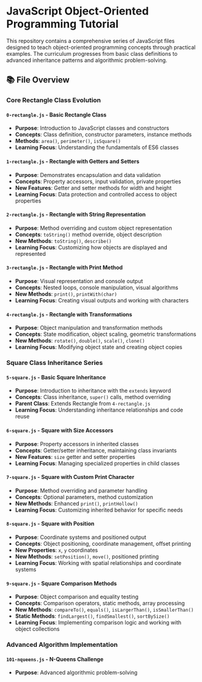 # JavaScript Object-Oriented Programming Tutorial

This repository contains a comprehensive series of JavaScript files designed to teach object-oriented programming concepts through practical examples. The curriculum progresses from basic class definitions to advanced inheritance patterns and algorithmic problem-solving.

## 📚 File Overview

### Core Rectangle Class Evolution

#### `0-rectangle.js` - Basic Rectangle Class
- **Purpose**: Introduction to JavaScript classes and constructors
- **Concepts**: Class definition, constructor parameters, instance methods
- **Methods**: `area()`, `perimeter()`, `isSquare()`
- **Learning Focus**: Understanding the fundamentals of ES6 classes

#### `1-rectangle.js` - Rectangle with Getters and Setters
- **Purpose**: Demonstrates encapsulation and data validation
- **Concepts**: Property accessors, input validation, private properties
- **New Features**: Getter and setter methods for width and height
- **Learning Focus**: Data protection and controlled access to object properties

#### `2-rectangle.js` - Rectangle with String Representation
- **Purpose**: Method overriding and custom object representation
- **Concepts**: `toString()` method override, object description
- **New Methods**: `toString()`, `describe()`
- **Learning Focus**: Customizing how objects are displayed and represented

#### `3-rectangle.js` - Rectangle with Print Method
- **Purpose**: Visual representation and console output
- **Concepts**: Nested loops, console manipulation, visual algorithms
- **New Methods**: `print()`, `printWith(char)`
- **Learning Focus**: Creating visual outputs and working with characters

#### `4-rectangle.js` - Rectangle with Transformations
- **Purpose**: Object manipulation and transformation methods
- **Concepts**: State modification, object scaling, geometric transformations
- **New Methods**: `rotate()`, `double()`, `scale()`, `clone()`
- **Learning Focus**: Modifying object state and creating object copies

### Square Class Inheritance Series

#### `5-square.js` - Basic Square Inheritance
- **Purpose**: Introduction to inheritance with the `extends` keyword
- **Concepts**: Class inheritance, `super()` calls, method overriding
- **Parent Class**: Extends Rectangle from `4-rectangle.js`
- **Learning Focus**: Understanding inheritance relationships and code reuse

#### `6-square.js` - Square with Size Accessors
- **Purpose**: Property accessors in inherited classes
- **Concepts**: Getter/setter inheritance, maintaining class invariants
- **New Features**: `size` getter and setter properties
- **Learning Focus**: Managing specialized properties in child classes

#### `7-square.js` - Square with Custom Print Character
- **Purpose**: Method overriding and parameter handling
- **Concepts**: Optional parameters, method customization
- **New Methods**: Enhanced `print()`, `printHollow()`
- **Learning Focus**: Customizing inherited behavior for specific needs

#### `8-square.js` - Square with Position
- **Purpose**: Coordinate systems and positioned output
- **Concepts**: Object positioning, coordinate management, offset printing
- **New Properties**: `x`, `y` coordinates
- **New Methods**: `setPosition()`, `move()`, positioned printing
- **Learning Focus**: Working with spatial relationships and coordinate systems

#### `9-square.js` - Square Comparison Methods
- **Purpose**: Object comparison and equality testing
- **Concepts**: Comparison operators, static methods, array processing
- **New Methods**: `compareTo()`, `equals()`, `isLargerThan()`, `isSmallerThan()`
- **Static Methods**: `findLargest()`, `findSmallest()`, `sortBySize()`
- **Learning Focus**: Implementing comparison logic and working with object collections

### Advanced Algorithm Implementation

#### `101-nqueens.js` - N-Queens Challenge
- **Purpose**: Advanced algorithmic problem-solving
